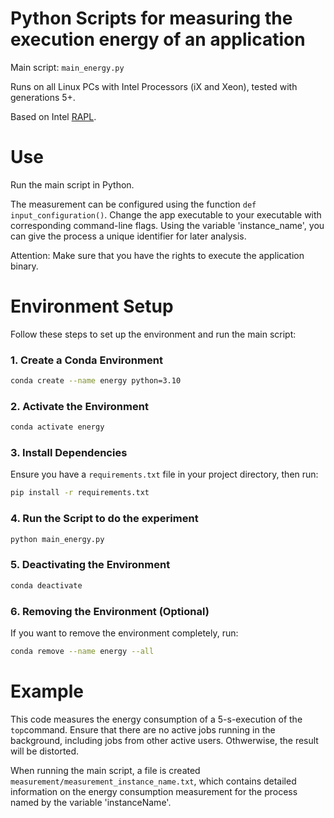 # Python Scripts for measuring the execution energy of an application

Main script: 
    ```main_energy.py```

Runs on all Linux PCs with Intel Processors (iX and Xeon), tested with generations 5+. 

Based on Intel <a href="https://dl.acm.org/doi/abs/10.1145/2425248.2425252">RAPL</a>. 


# Use

Run the main script in Python. 

The measurement can be configured using the function ```def input_configuration()```. Change the app executable to your executable with corresponding command-line flags. Using the variable 'instance_name', you can give the process a unique identifier for later analysis. 

Attention: Make sure that you have the rights to execute the application binary. 

[//]: # (# Environment setup)

[//]: # (conda create --name energy python=3.10)

[//]: # (conda activate energy)

[//]: # (pip requirements.txt)

# Environment Setup
Follow these steps to set up the environment and run the main script:

### 1. Create a Conda Environment
```sh
conda create --name energy python=3.10
```

### 2. Activate the Environment
```sh
conda activate energy
```

### 3. Install Dependencies
Ensure you have a `requirements.txt` file in your project directory, then run:
```sh
pip install -r requirements.txt
```

### 4. Run the Script to do the experiment
```sh
python main_energy.py
```

### 5. Deactivating the Environment
```sh
conda deactivate
```

### 6. Removing the Environment (Optional)
If you want to remove the environment completely, run:
```sh
conda remove --name energy --all
```

# Example

This code measures the energy consumption of a 5-s-execution of the ```top```command. Ensure that there are no active jobs running in the background, including jobs from other active users. Othwerwise, the result will be distorted. 

When running the main script, a file is created ```measurement/measurement_instance_name.txt```, which contains detailed information on the energy consumption measurement for the process named by the variable 'instanceName'. 

